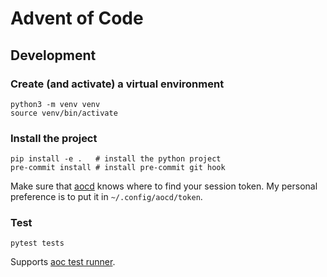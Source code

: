 # Advent of Code

## Development

### Create (and activate) a virtual environment

```shell
python3 -m venv venv
source venv/bin/activate
```

### Install the project

```shell
pip install -e .   # install the python project
pre-commit install # install pre-commit git hook
```

Make sure that [aocd](https://github.com/wimglenn/advent-of-code-data) knows where to find your session token.
My personal preference is to put it in `~/.config/aocd/token`.

### Test

```shell
pytest tests
```

Supports [aoc test runner](https://github.com/wimglenn/advent-of-code-data#verify-your-code-against-multiple-different-inputs).
